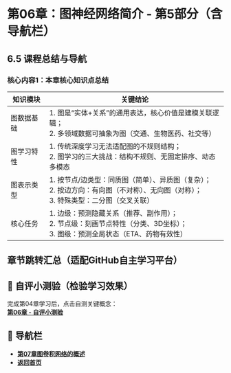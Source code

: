 # 第06章：图神经网络简介 - 第5部分（含导航栏）
## 6.5 课程总结与导航
### 核心内容1：本章核心知识点总结  
| 知识模块       | 关键结论                                                                 |
|----------------|--------------------------------------------------------------------------|
| 图数据基础     | 1. 图是“实体+关系”的通用表达，核心价值是建模关联逻辑；<br>2. 多领域数据可抽象为图（交通、生物医药、社交等） | 
| 图学习特性     | 1. 传统深度学习无法适配图的不规则结构；<br>2. 图学习的三大挑战：结构不规则、无固定排序、动态多模态 | 
| 图表示类型     | 1. 按节点/边类型：同质图（简单）、异质图（复杂）；<br>2. 按边方向：有向图（不对称）、无向图（对称）；<br>3. 特殊类型：二分图（交叉关联） | 
| 核心任务       | 1. 边级：预测隐藏关系（推荐、副作用）；<br>2. 节点级：刻画节点特性（分类、3D坐标）；<br>3. 图级：预测全局状态（ETA、药物有效性） | 

## 章节跳转汇总（适配GitHub自主学习平台）  
## 📝 自评小测验（检验学习效果）  
完成第04章学习后，点击自测关键概念：  
**[第06章 - 自评小测验](question06.md)**  

## 🚀 导航栏  
- **[第07章图卷积网络的概述](../Chater07/chter01.md)**  
- **[返回首页](../../../index.md)**


